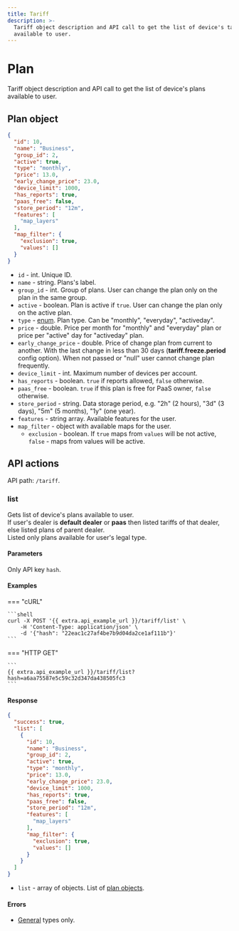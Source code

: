 ```yaml
---
title: Tariff
description: >-
  Tariff object description and API call to get the list of device's tariffs
  available to user.
---
```


# Plan

Tariff object description and API call to get the list of device's plans available to user.

## Plan object

```json
{
  "id": 10,
  "name": "Business",
  "group_id": 2,
  "active": true,
  "type": "monthly",
  "price": 13.0,
  "early_change_price": 23.0,
  "device_limit": 1000,
  "has_reports": true,
  "paas_free": false,
  "store_period": "12m",
  "features": [
    "map_layers"
  ],
  "map_filter": {
    "exclusion": true,
    "values": []
  }
}
```

* `id` - int. Unique ID.
* `name` - string. Plans's label.
* `group_id` - int. Group of plans. User can change the plan only on the plan in the same group.
* `active` - boolean. Plan is active if `true`. User can change the plan only on the active plan.
* `type` - [enum](../../../#data-types). Plan type. Can be "monthly", "everyday", "activeday".
* `price` - double. Price per month for "monthly" and "everyday" plan or price per "active" day for "activeday" plan.
* `early_change_price` - double. Price of change plan from current to another. With the last change in less than 30 days (**tariff.freeze.period** config option). When not passed or "null" user cannot change plan frequently.
* `device_limit` - int. Maximum number of devices per account.
* `has_reports` - boolean. `true` if reports allowed, `false` otherwise.
* `paas_free` - boolean. `true` if this plan is free for PaaS owner, `false` otherwise.
* `store_period` - string. Data storage period, e.g. "2h" (2 hours), "3d" (3 days), "5m" (5 months), "1y" (one year).
* `features` - string array. Available features for the user.
* `map_filter` - object with available maps for the user.
  * `exclusion` - boolean. If `true` maps from `values` will be not active, `false` - maps from values will be active.

## API actions

API path: `/tariff`.

### list

Gets list of device's plans available to user.\
If user's dealer is **default dealer** or **paas** then listed tariffs of that dealer, else listed plans of parent dealer.\
Listed only plans available for user's legal type.

#### Parameters

Only API key `hash`.

#### Examples

\=== "cURL"

````
```shell
curl -X POST '{{ extra.api_example_url }}/tariff/list' \
    -H 'Content-Type: application/json' \
    -d '{"hash": "22eac1c27af4be7b9d04da2ce1af111b"}'
```
````

\=== "HTTP GET"

````
```
{{ extra.api_example_url }}/tariff/list?hash=a6aa75587e5c59c32d347da438505fc3
```
````

#### Response

```json
{
  "success": true,
  "list": [
    {
      "id": 10,
      "name": "Business",
      "group_id": 2,
      "active": true,
      "type": "monthly",
      "price": 13.0,
      "early_change_price": 23.0,
      "device_limit": 1000,
      "has_reports": true,
      "paas_free": false,
      "store_period": "12m",
      "features": [
        "map_layers"
      ],
      "map_filter": {
        "exclusion": true,
        "values": []
      }
    }
  ]
}
```

* `list` - array of objects. List of [plan objects](index.md#plan-object).

#### Errors

* [General](../../../errors.md#error-codes) types only.
